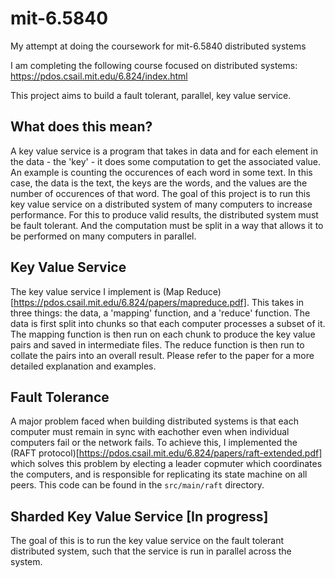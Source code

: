 # mit-6.5840
My attempt at doing the coursework for mit-6.5840 distributed systems

I am completing the following course focused on distributed systems: https://pdos.csail.mit.edu/6.824/index.html 

This project aims to build a fault tolerant, parallel, key value service.

## What does this mean?
A key value service is a program that takes in data and for each element in the data - the 'key' - it does some computation to get the associated value. An example is counting the occurences of each word in some text. In this case, the data is the text, the keys are the words, and the values are the number of occurences of that word.
The goal of this project is to run this key value service on a distributed system of many computers to increase performance. For this to produce valid results, the distributed system must be fault tolerant. And the computation must be split in a way that allows it to be performed on many computers in parallel.

## Key Value Service
The key value service I implement is (Map Reduce)[https://pdos.csail.mit.edu/6.824/papers/mapreduce.pdf]. This takes in three things: the data, a 'mapping' function, and a 'reduce' function. The data is first split into chunks so that each computer processes a subset of it. The mapping function is then run on each chunk to produce the key value pairs and saved in intermediate files. The reduce function is then run to collate the pairs into an overall result. Please refer to the paper for a more detailed explanation and examples.

## Fault Tolerance
A major problem faced when building distributed systems is that each computer must remain in sync with eachother even when individual computers fail or the network fails. To achieve this, I implemented the (RAFT protocol)[https://pdos.csail.mit.edu/6.824/papers/raft-extended.pdf] which solves this problem by electing a leader copmuter which coordinates the computers, and is responsible for replicating its state machine on all peers. This code can be found in the `src/main/raft` directory.

## Sharded Key Value Service [In progress] 
The goal of this is to run the key value service on the fault tolerant distributed system, such that the service is run in parallel across the system.






